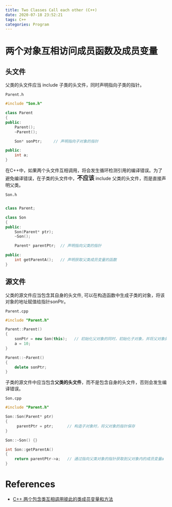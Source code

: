 ```yaml
---
title: Two Classes Call each other (C++)
date: 2020-07-18 23:52:21
tags: C++
categories: Program
---
```


# 两个对象互相访问成员函数及成员变量

## 头文件

父类的头文件应当 include 子类的头文件，同时声明指向子类的指针。

`Parent.h`

```c++
#include "Son.h"

class Parent
{
public:
    Parent();
    ~Parent();

    Son* sonPtr;     // 声明指向子对象的指针

public:
    int a;
}
```

在C++中，如果两个头文件互相调用，将会发生循环检测引用的编译错误。为了避免编译错误，在子类的头文件中，**<font size="4">不应该</font>** include 父类的头文件，而是直接声明父类。

`Son.h`

```c++

class Parent;

class Son
{
public:
    Son(Parent* ptr);
    ~Son();

    Parent* parentPtr;  // 声明指向父类的指针

public:
    int getParentA();   // 声明获取父类成员变量的函数
}
```

## 源文件

父类的源文件应当包含其自身的头文件, 可以在构造函数中生成子类的对象，将该对象的地址赋值给指针sonPtr。

`Parent.cpp`

```c++
#include "Parent.h"

Parent::Parent()
{
    sonPtr = new Son(this);   // 初始化父对象的同时，初始化子对象，并将父对象的指针存放到子对象中
    a = 10;
}

Parent::~Parent()
{
    delete sonPtr;
}

```

子类的源文件中应当包含**父类的头文件**，而不是包含自身的头文件，否则会发生编译错误。

`Son.cpp`

```c++
#include "Parent.h"

Son::Son(Parent* ptr)
{
     parentPtr = ptr;      // 构造子对象时，将父对象的指针保存
}

Son::~Son() {}

int Son::getParentA()
{
    return parentPtr->a;   // 通过指向父类对象的指针获取到父对象内的成员变量a
}
```

# References

- [C++ 两个包含类互相调用彼此的类成员变量和方法](https://blog.csdn.net/qq_27278957/article/details/77967672) 